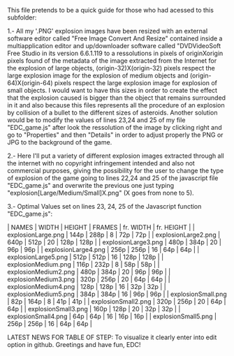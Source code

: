 
This file pretends to be a quick guide for those who had acessed to this subfolder:

1.- All my '.PNG' explosion images have been resized with an external software editor called "Free Image Convert And Resize" 
contained inside a multiapplication editor and up/downloader software called "DVDVideoSoft Free Studio in its version 6.6.1.119 
to a ressolutions in pixels of originXorigin pixels found of the metadata of the image extracted from the Internet for the explosion of large objects, (origin-32)X(origin-32) pixels respect the large explosion image for the explosion of medium objects and (origin-64)X(origin-64) pixels respect the large explosion image for explosion of small objects. I would want to have this sizes in order to create the effect that the explosion caused is bigger than the object that remains surrounded in it and also because this files represents all the procedure of an explosion by collision of a bullet to the different sizes of asteroids. Another solution would be to modify the values of lines 23,24 and 25 of my file "EDC_game.js" after look the ressolution of the image by clicking right and go to "Properties" and then "Details" in order to adjust properly the PNG or JPG to the background of the game.

2.- Here I'll put a variety of different explosion images extracted through all the internet with no copyright infringement intended 
and also not commercial purposes, giving the possibility for the user to change the type of explosion of the game going to lines 
22,24 and 25 of the javascript file "EDC_game.js" and overwrite the previous one just typing "explosion[Large/Medium/Small]X.png" (X goes from none to 5).

3.- Optimal Values set on lines 23, 24, 25 of the Javascript function "EDC_game.js":

|       NAMES          |   WIDTH   |   HEIGHT   |  FRAMES  |   fr. WIDTH   |   fr. HEIGHT   |
| explosionLarge.png   |   144p    |    288p    |     8    |      72p      |       72p      |
| explosionLarge2.png  |   640p    |    512p    |    20    |     128p      |      128p      |
| explosionLarge3.png  |   480p    |    384p    |    20    |      96p      |       96p      |
| explosionLarge4.png  |   256p    |    256p    |    16    |      64p      |       64p      |
| explosionLarge5.png  |   512p    |    512p    |    16    |     128p      |      128p      |
| explosionMedium.png  |   116p    |    232p    |     8    |      58p      |       58p      |
| explosionMedium2.png |   480p    |    384p    |    20    |      96p      |       96p      |
| explosionMedium3.png |   320p    |    256p    |    20    |      64p      |       64p      |
| explosionMedium4.png |   128p    |    128p    |    16    |      32p      |       32p      |
| explosionMedium5.png |   384p    |    384p    |    16    |      96p      |       96p      |
| explosionSmall.png   |    82p    |    164p    |     8    |      41p      |       41p      |
| explosionSmall2.png  |   320p    |    256p    |    20    |      64p      |       64p      |
| explosionSmall3.png  |   160p    |    128p    |    20    |      32p      |       32p      |
| explosionSmall4.png  |    64p    |     64p    |    16    |      16p      |       16p      |
| explosionSmall5.png  |   256p    |    256p    |    16    |      64p      |       64p      |

LATEST NEWS FOR TABLE OF STEP: To visualize it clearly enter into edit option in github.
Greetings and have fun, EDC!
